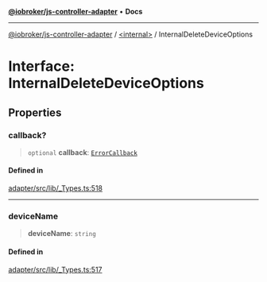 [**@iobroker/js-controller-adapter**](../../README.md) • **Docs**

***

[@iobroker/js-controller-adapter](../../globals.md) / [\<internal\>](../README.md) / InternalDeleteDeviceOptions

# Interface: InternalDeleteDeviceOptions

## Properties

### callback?

> `optional` **callback**: [`ErrorCallback`](../type-aliases/ErrorCallback.md)

#### Defined in

[adapter/src/lib/\_Types.ts:518](https://github.com/ioBroker/ioBroker.js-controller/blob/ec9b0b016d2d4f5ad1591c6bd149fd060033bed1/packages/adapter/src/lib/_Types.ts#L518)

***

### deviceName

> **deviceName**: `string`

#### Defined in

[adapter/src/lib/\_Types.ts:517](https://github.com/ioBroker/ioBroker.js-controller/blob/ec9b0b016d2d4f5ad1591c6bd149fd060033bed1/packages/adapter/src/lib/_Types.ts#L517)
